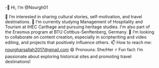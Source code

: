 -👋 Hi, I’m @Nourgh01

👀 I’m interested in sharing cultural stories, self-motivation, and travel destinations.
🌱 I’m currently studying Management of Hospitality and Tourism at IHEC Carthage and pursuing heritage studies. I'm also part of the Erasmus program at BTU Cottbus-Senftenberg, Germany.
💞️ I’m looking to collaborate on content creation, especially in scriptwriting and video editing, and projects that positively influence others.
📫 How to reach me: nourgharsallah2017@gmail.com
😄 Pronouns: She/Her
⚡ Fun fact: I’m passionate about exploring historical sites and promoting travel destinations!

